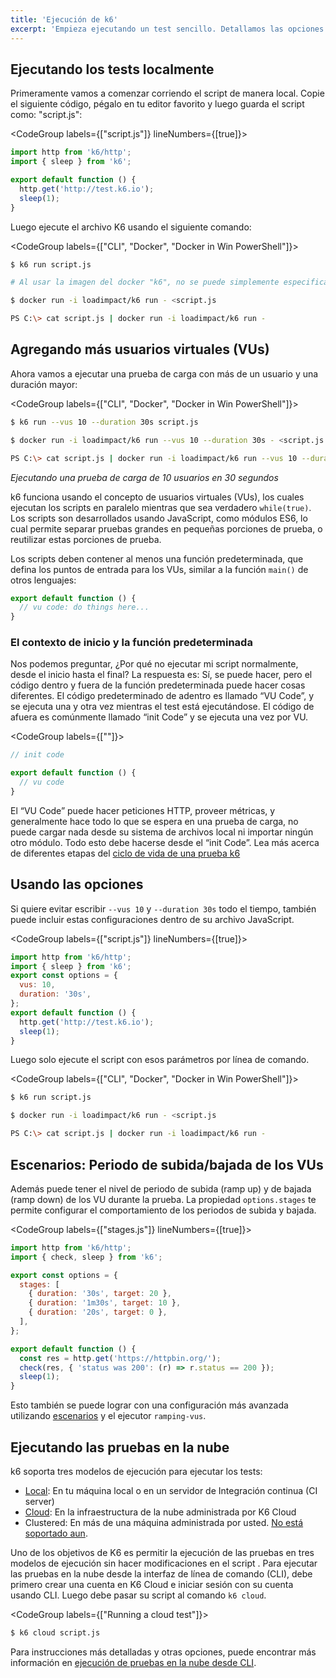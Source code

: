 ```yaml
---
title: 'Ejecución de k6'
excerpt: 'Empieza ejecutando un test sencillo. Detallamos las opciones básicas para ejecutar los tests de carga o distintos modos de ejecución de k6.'
---
```


## Ejecutando los tests localmente

Primeramente vamos a comenzar corriendo el script de manera local. Copie el siguiente código,  pégalo en tu editor favorito y luego guarda el script como: "script.js":

<CodeGroup labels={["script.js"]} lineNumbers={[true]}>

```javascript
import http from 'k6/http';
import { sleep } from 'k6';

export default function () {
  http.get('http://test.k6.io');
  sleep(1);
}
```

</CodeGroup>

Luego ejecute el archivo K6 usando el siguiente comando:

<CodeGroup labels={["CLI", "Docker", "Docker in Win PowerShell"]}>

```bash
$ k6 run script.js
```

```bash
# Al usar la imagen del docker "k6", no se puede simplemente especificar el nombre del archivo, ya que el archivo no estará disponible para el contenedor(docker) mientras este se ejecuta. En su lugar debe decirle a K6 que lea "STDIN" pasando el nombre del archivo como "-". Luego ponga el archivo en el contenedor con `<` o el equivalente. Esto hará que el archivo sea redirigido al contenedor y sea leído por k6.

$ docker run -i loadimpact/k6 run - <script.js
```

```bash
PS C:\> cat script.js | docker run -i loadimpact/k6 run -
```

</CodeGroup>

## Agregando más usuarios virtuales (VUs)


Ahora vamos a ejecutar una prueba de carga con más de un usuario y una duración mayor:

<CodeGroup labels={["CLI", "Docker", "Docker in Win PowerShell"]}>

```bash
$ k6 run --vus 10 --duration 30s script.js
```

```bash
$ docker run -i loadimpact/k6 run --vus 10 --duration 30s - <script.js
```

```bash
PS C:\> cat script.js | docker run -i loadimpact/k6 run --vus 10 --duration 30s -
```

</CodeGroup>

_Ejecutando una prueba de carga de 10 usuarios en 30 segundos_

k6 funciona usando el concepto de usuarios virtuales (VUs), los cuales ejecutan los scripts en paralelo mientras que sea verdadero `while(true)`. Los scripts son desarrollados usando JavaScript, como módulos ES6, lo cual permite separar pruebas grandes en pequeñas porciones de prueba, o reutilizar estas porciones de prueba.

Los scripts deben contener al menos una función predeterminada, que defina los puntos de entrada para los VUs, similar a la función `main()` de otros lenguajes: 

<CodeGroup labels={[]}>

```javascript
export default function () {
  // vu code: do things here...
}
```

</CodeGroup>

### El contexto de inicio y la función predeterminada


Nos podemos preguntar, ¿Por qué no ejecutar mi script normalmente, desde el inicio hasta el final? La respuesta es: Sí, se puede hacer, pero el código dentro y fuera de la función predeterminada puede hacer cosas diferentes.
El código predeterminado de adentro es llamado “VU Code”, y se ejecuta una y otra vez mientras el test está ejecutándose. El código de afuera es comúnmente llamado “init Code” y se ejecuta una vez por VU.

<CodeGroup labels={[""]}>

```javascript
// init code

export default function () {
  // vu code
}
```

</CodeGroup>

El “VU Code” puede hacer peticiones HTTP, proveer métricas, y generalmente hace todo lo que se espera en una prueba de carga, no puede cargar nada desde su sistema de archivos local ni importar ningún otro módulo. Todo esto debe hacerse desde el “init Code”.
Lea más acerca de diferentes etapas del [ciclo de vida de una prueba k6](/es/usando-k6/etapas-de-un-test/)


## Usando las opciones 

Si quiere evitar escribir `--vus 10` y `--duration 30s` todo el tiempo, también puede incluir estas configuraciones dentro de su archivo JavaScript.

<CodeGroup labels={["script.js"]} lineNumbers={[true]}>

```javascript
import http from 'k6/http';
import { sleep } from 'k6';
export const options = {
  vus: 10,
  duration: '30s',
};
export default function () {
  http.get('http://test.k6.io');
  sleep(1);
}
```

</CodeGroup>

Luego solo ejecute el script con esos parámetros por  línea de comando. 

<CodeGroup labels={["CLI", "Docker", "Docker in Win PowerShell"]}>

```bash
$ k6 run script.js
```

```bash
$ docker run -i loadimpact/k6 run - <script.js
```

```bash
PS C:\> cat script.js | docker run -i loadimpact/k6 run -
```

</CodeGroup>

## Escenarios: Periodo de subida/bajada de los VUs 

Además puede tener el nivel de periodo de subida (ramp up)  y de bajada (ramp down) de los VU durante la prueba. La propiedad `options.stages` te permite configurar el comportamiento de los periodos de subida y bajada.

<CodeGroup labels={["stages.js"]} lineNumbers={[true]}>

```javascript
import http from 'k6/http';
import { check, sleep } from 'k6';

export const options = {
  stages: [
    { duration: '30s', target: 20 },
    { duration: '1m30s', target: 10 },
    { duration: '20s', target: 0 },
  ],
};

export default function () {
  const res = http.get('https://httpbin.org/');
  check(res, { 'status was 200': (r) => r.status == 200 });
  sleep(1);
}
```

</CodeGroup>

Esto también se puede lograr con una configuración más avanzada utilizando [escenarios](/es/usando-k6/escenarios/) y el ejecutor `ramping-vus`.

## Ejecutando las pruebas en la nube

k6 soporta tres modelos de ejecución para ejecutar los tests:
- [Local](#running-local-tests): En tu máquina local o en un servidor de Integración continua (CI server) 
- [Cloud](/cloud):  En la infraestructura de la nube administrada por K6 Cloud
- Clustered: En más de una máquina administrada por usted. [No está soportado aun](https://github.com/k6io/k6/issues/140).

Uno de los objetivos de K6 es permitir la ejecución de las pruebas en tres modelos de ejecución sin hacer modificaciones en el script . 
Para ejecutar las pruebas en la nube desde la interfaz de línea de comando (CLI), debe primero crear una cuenta en K6 Cloud e iniciar sesión con su cuenta usando CLI. Luego debe pasar su script al comando `k6 cloud`. 

<CodeGroup labels={["Running a cloud test"]}>

```bash
$ k6 cloud script.js
```

</CodeGroup>

Para instrucciones más detalladas y otras opciones, puede encontrar más información en [ejecución de pruebas en la nube desde CLI](/cloud/creating-and-running-a-test/cloud-tests-from-the-cli).
